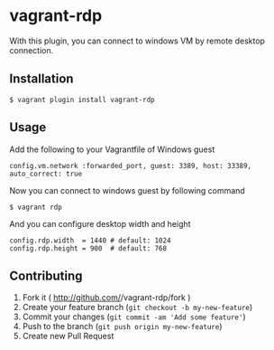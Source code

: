 # vagrant-rdp

With this plugin, you can connect to windows VM by remote desktop connection.

## Installation

```
$ vagrant plugin install vagrant-rdp
```

## Usage

Add the following to your Vagrantfile of Windows guest

```
config.vm.network :forwarded_port, guest: 3389, host: 33389, auto_correct: true
```

Now you can connect to windows guest by following command

```
$ vagrant rdp
```

And you can configure desktop width and height

```
config.rdp.width  = 1440 # default: 1024
config.rdp.height = 900  # default: 768
```

## Contributing

1. Fork it ( http://github.com/<my-github-username>/vagrant-rdp/fork )
2. Create your feature branch (`git checkout -b my-new-feature`)
3. Commit your changes (`git commit -am 'Add some feature'`)
4. Push to the branch (`git push origin my-new-feature`)
5. Create new Pull Request

